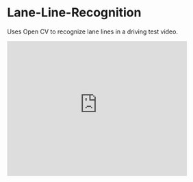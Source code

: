 # Lane-Line-Recognition
Uses Open CV to recognize lane lines in a driving test video.


   <html>
   <head>
   
   </head>

   <body>
   <embed width="420" height="315"
   src="https://www.youtube.com/embed/tgbNymZ7vqY">
   </body>
   </html>
